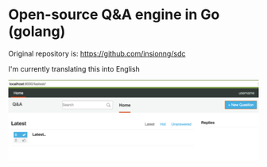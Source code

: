 # Open-source Q&A engine in Go (golang)

Original repository is:
https://github.com/insionng/sdc

I'm currently translating this into English

![Screenshot](https://raw.githubusercontent.com/AlphaHat/sdc/master/screenshot.png)
